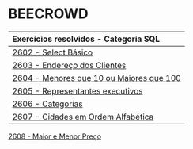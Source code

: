 # BEECROWD

Exercícios resolvidos - Categoria SQL                                                                          |
:--------------------------------------------------------------------------------------------------------------|  
[2602 - Select Básico](https://github.com/guto-silva/beecrowd-sql/blob/master/Bee2602.sql)                     |  
[2603 - Endereço dos Clientes](https://github.com/guto-silva/beecrowd-sql/blob/master/Bee2603.sql)             |  
[2604 - Menores que 10 ou Maiores que 100](https://github.com/guto-silva/beecrowd-sql/blob/master/Bee2604.sql) |  
[2605 - Representantes executivos](https://github.com/guto-silva/beecrowd-sql/blob/master/Bee2605.sql)         |  
[2606 - Categorias](https://github.com/guto-silva/beecrowd-sql/blob/master/Bee2606.sql)                        |
[2607 - Cidades em Ordem Alfabética](https://github.com/guto-silva/beecrowd-sql/blob/master/Bee2607.sql)       |  
[2608 - Maior e Menor Preço](https://github.com/guto-silva/beecrowd-sql/blob/master/Bee2608.sql)
